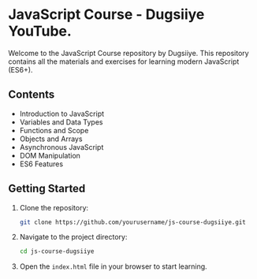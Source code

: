 # JavaScript Course - Dugsiiye YouTube.



Welcome to the JavaScript Course repository by Dugsiiye. This repository contains all the materials and exercises for learning modern JavaScript (ES6+).

## Contents

- Introduction to JavaScript
- Variables and Data Types
- Functions and Scope
- Objects and Arrays
- Asynchronous JavaScript
- DOM Manipulation
- ES6 Features

## Getting Started

1. Clone the repository:
    ```bash
    git clone https://github.com/yourusername/js-course-dugsiiye.git
    ```
2. Navigate to the project directory:
    ```bash
    cd js-course-dugsiiye
    ```
3. Open the `index.html` file in your browser to start learning.

